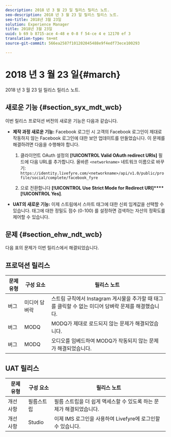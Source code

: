 ```yaml
---
description: 2018 년 3 월 23 일 릴리스 릴리스 노트.
seo-description: 2018 년 3 월 23 일 릴리스 릴리스 노트.
seo-title: 2018년 3월 23일
solution: Experience Manager
title: 2018년 3월 23일
uuid: b 69 b 8715-ace 4-48 e 0-8 f 54-ce 4 e 12170 ef 3
translation-type: tm+mt
source-git-commit: 566ea2587f101202045488e9f4edf73ece100293

---
```



# 2018 년 3 월 23 일{#march}

2018 년 3 월 23 일 릴리스 릴리스 노트.

## 새로운 기능 {#section_syx_mdt_wcb}

이번 릴리스 프로덕션 버전의 새로운 기능은 다음과 같습니다.

* **제작 과정 새로운 기능:** Facebook 로그인 시 고객의 Facebook 로그인이 제대로 작동하지 않는 Facebook 로그인에 대한 보안 업데이트를 만들었습니다. 이 문제를 해결하려면 다음을 수행해야 합니다.

   1. 클라이언트 OAuth 설정의 **[!UICONTROL Valid OAuth redirect URIs]** 필드에 다음 URL를 추가합니다. 올바른 `<networkname>` 네트워크 이름으로 바꾸기:
      `https://identity.livefyre.com/<networkname>/api/v1.0/public/profile/social/complete/facebook_fyre`

   1. 으로 전환합니다 **[!UICONTROL Use Strict Mode for Redirect URI]****[!UICONTROL Yes]**.

* **UAT의 새로운 기능:** 이제 스트림에서 스마트 태그에 대한 신뢰 임계값을 선택할 수 있습니다. 태그에 대한 정밀도 점수 (0-100) 를 설정하면 검색하는 자산의 정확도를 제어할 수 있습니다.

## 문제 {#section_ehw_ndt_wcb}

다음 표의 문제가 이번 릴리스에서 해결되었습니다.

## 프로덕션 릴리스

| **문제 유형** | **구성 요소** | **릴리스 노트** |
|---|---|---|
| 버그 | 미디어 담벼락 | 스트림 규칙에서 Instagram 게시물을 추가할 때 태그를 클릭할 수 없는 미디어 담벼락 문제를 해결했습니다. |
| 버그 | MODQ | MODQ가 제대로 로드되지 않는 문제가 해결되었습니다. |
| 버그 | MODQ | 오디오를 임베드하여 MODQ가 작동되지 않는 문제가 해결되었습니다. |

## UAT 릴리스

| **문제 유형** | **구성 요소** | **릴리스 노트** |
|---|---|---|
| 개선 사항 | 필름스트립 | 필름 스트립을 더 쉽게 액세스할 수 있도록 하는 문제가 해결되었습니다. |
| 개선 사항 | Studio | 이제 IMS 로그인을 사용하여 Livefyre에 로그인할 수 있습니다. |

